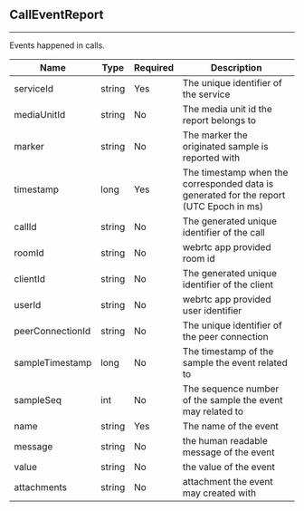 ## CallEventReport
---


Events happened in calls.


Name | Type | Required | Description 
--- | --- | --- | ---
serviceId | string | Yes | The unique identifier of the service
mediaUnitId | string | No | The media unit id the report belongs to
marker | string | No | The marker the originated sample is reported with
timestamp | long | Yes | The timestamp when the corresponded data is generated for the report (UTC Epoch in ms)
callId | string | No | The generated unique identifier of the call
roomId | string | No | webrtc app provided room id
clientId | string | No | The generated unique identifier of the client
userId | string | No | webrtc app provided user identifier
peerConnectionId | string | No | The unique identifier of the peer connection
sampleTimestamp | long | No | The timestamp of the sample the event related to
sampleSeq | int | No | The sequence number of the sample the event may related to
name | string | Yes | The name of the event
message | string | No | the human readable message of the event
value | string | No | the value of the event
attachments | string | No | attachment the event may created with